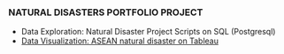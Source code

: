### NATURAL DISASTERS PORTFOLIO PROJECT

* Data Exploration: Natural Disaster Project Scripts on SQL (Postgresql)
* [Data Visualization: ASEAN natural disaster on Tableau](https://public.tableau.com/app/profile/nazarudin.ahmad/viz/ASEANnaturaldisasterdashboard/Dashboard1)

